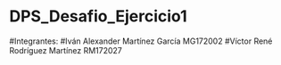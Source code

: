 # DPS_Desafio_Ejercicio1

#Integrantes:
#Iván Alexander Martínez García MG172002
#Víctor René Rodríguez Martínez RM172027
